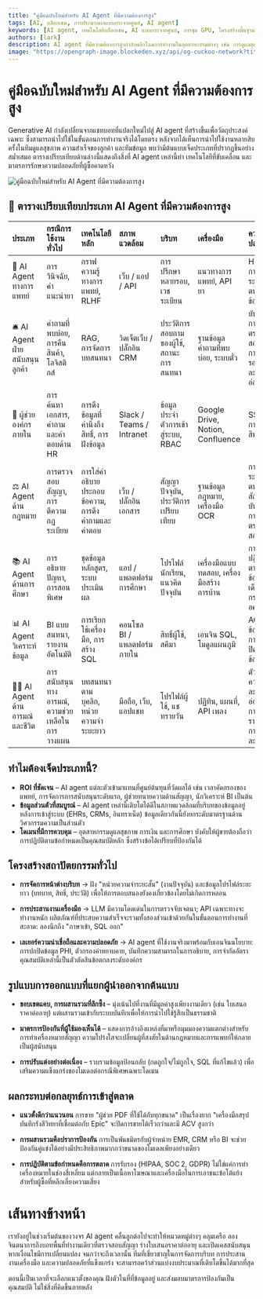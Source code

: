 ```yaml
---
title: "คู่มือฉบับใหม่สำหรับ AI Agent ที่มีความต้องการสูง"
tags: [AI, บล็อกเชน, การประมวลผลแบบกระจายศูนย์, AI agent]
keywords: [AI agent, เทคโนโลยีบล็อกเชน, AI แบบกระจายศูนย์, การขุด GPU, โครงสร้างพื้นฐาน AI]
authors: [lark]
description: AI agent ที่มีความต้องการสูงกำลังพลิกโฉมการทำงานในอุตสาหกรรมต่างๆ เช่น การดูแลสุขภาพและการสนับสนุนลูกค้า บทความนี้จะสรุปต้นแบบ AI agent ที่สำคัญเจ็ดประเภท เทคโนโลยีที่ใช้ และมาตรการรักษาความปลอดภัยที่จำเป็นเพื่อให้มั่นใจในการปฏิบัติตามข้อกำหนดและความน่าเชื่อถือ
image: "https://opengraph-image.blockeden.xyz/api/og-cuckoo-network?title=%E0%B8%84%E0%B8%B9%E0%B9%88%E0%B8%A1%E0%B8%B7%E0%B8%AD%E0%B8%89%E0%B8%9A%E0%B8%B1%E0%B8%9A%E0%B9%83%E0%B8%AB%E0%B8%A1%E0%B9%88%E0%B8%AA%E0%B8%B3%E0%B8%AB%E0%B8%A3%E0%B8%B1%E0%B8%9A%20AI%20Agent%20%E0%B8%97%E0%B8%B5%E0%B9%88%E0%B8%A1%E0%B8%B5%E0%B8%84%E0%B8%A7%E0%B8%B2%E0%B8%A1%E0%B8%95%E0%B9%89%E0%B8%AD%E0%B8%87%E0%B8%81%E0%B8%B2%E0%B8%A3%E0%B8%AA%E0%B8%B9%E0%B8%87"
---
```


# คู่มือฉบับใหม่สำหรับ AI Agent ที่มีความต้องการสูง

Generative AI กำลังเปลี่ยนจากแชทบอทที่แปลกใหม่ไปสู่ AI agent ที่สร้างขึ้นเพื่อวัตถุประสงค์เฉพาะ ซึ่งสามารถนำไปใช้ในขั้นตอนการทำงานจริงได้โดยตรง หลังจากได้เห็นการนำไปใช้งานหลายสิบครั้งในทีมดูแลสุขภาพ ความสำเร็จของลูกค้า และทีมข้อมูล พบว่ามีต้นแบบเจ็ดประเภทที่ปรากฏขึ้นอย่างสม่ำเสมอ ตารางเปรียบเทียบด้านล่างนี้แสดงถึงสิ่งที่ AI agent เหล่านี้ทำ เทคโนโลยีที่ขับเคลื่อน และมาตรการรักษาความปลอดภัยที่ผู้ซื้อคาดหวัง

![คู่มือฉบับใหม่สำหรับ AI Agent ที่มีความต้องการสูง](https://opengraph-image.blockeden.xyz/api/og-cuckoo-network?title=%E0%B8%84%E0%B8%B9%E0%B9%88%E0%B8%A1%E0%B8%B7%E0%B8%AD%E0%B8%89%E0%B8%9A%E0%B8%B1%E0%B8%9A%E0%B9%83%E0%B8%AB%E0%B8%A1%E0%B9%88%E0%B8%AA%E0%B8%B3%E0%B8%AB%E0%B8%A3%E0%B8%B1%E0%B8%9A%20AI%20Agent%20%E0%B8%97%E0%B8%B5%E0%B9%88%E0%B8%A1%E0%B8%B5%E0%B8%84%E0%B8%A7%E0%B8%B2%E0%B8%A1%E0%B8%95%E0%B9%89%E0%B8%AD%E0%B8%87%E0%B8%81%E0%B8%B2%E0%B8%A3%E0%B8%AA%E0%B8%B9%E0%B8%87)

## 🔧 ตารางเปรียบเทียบประเภท AI Agent ที่มีความต้องการสูง

| ประเภท                             | กรณีการใช้งานทั่วไป                          | เทคโนโลยีหลัก                       | สภาพแวดล้อม                    | บริบท                                   | เครื่องมือ                            | ความปลอดภัย                             | โครงการตัวอย่าง |
| :------------------------------- | :------------------------------------------ | :-------------------------------------- | :------------------------------ | :---------------------------------------- | :-------------------------------- | :------------------------------------ | :---------------------- |
| 🏥 AI Agent ทางการแพทย์                 | การวินิจฉัย, คำแนะนำยา               | กราฟความรู้ทางการแพทย์, RLHF         | เว็บ / แอป / API                | การปรึกษาหลายรอบ, เวชระเบียน | แนวทางการแพทย์, API ยา    | HIPAA, การไม่ระบุตัวตนของข้อมูล            | HealthGPT, K Health     |
| 🛎 AI Agent ฝ่ายสนับสนุนลูกค้า        | คำถามที่พบบ่อย, การคืนสินค้า, โลจิสติกส์                    | RAG, การจัดการบทสนทนา               | วิดเจ็ตเว็บ / ปลั๊กอิน CRM        | ประวัติการสอบถามของผู้ใช้, สถานะการสนทนา    | ฐานข้อมูลคำถามที่พบบ่อย, ระบบตั๋ว         | บันทึกการตรวจสอบ, การกรองคำที่ละเอียดอ่อน | Intercom, LangChain     |
| 🏢 ผู้ช่วยองค์กรภายใน | การค้นหาเอกสาร, คำถามและคำตอบด้าน HR                   | การดึงข้อมูลที่คำนึงถึงสิทธิ์, การฝังข้อมูล | Slack / Teams / Intranet       | ข้อมูลประจำตัวการเข้าสู่ระบบ, RBAC                      | Google Drive, Notion, Confluence | SSO, การแยกสิทธิ์            | Glean, GPT + Notion     |
| ⚖️ AI Agent ด้านกฎหมาย                   | การตรวจสอบสัญญา, การตีความกฎระเบียบ | การใส่คำอธิบายประกอบข้อความ, การดึงคำถามและคำตอบ        | เว็บ / ปลั๊กอินเอกสาร               | สัญญาปัจจุบัน, ประวัติการเปรียบเทียบ      | ฐานข้อมูลกฎหมาย, เครื่องมือ OCR        | การไม่ระบุตัวตนของสัญญา, บันทึกการตรวจสอบ   | Harvey, Klarity         |
| 📚 AI Agent ด้านการศึกษา               | การอธิบายปัญหา, การสอนพิเศษ             | ชุดข้อมูลหลักสูตร, ระบบประเมินผล  | แอป / แพลตฟอร์มการศึกษา            | โปรไฟล์นักเรียน, แนวคิดปัจจุบัน         | เครื่องมือแบบทดสอบ, เครื่องมือสร้างการบ้าน   | การปฏิบัติตามข้อมูลเด็ก, ตัวกรองอคติ  | Khanmigo, Zhipu         |
| 📊 AI Agent วิเคราะห์ข้อมูล           | BI แบบสนทนา, รายงานอัตโนมัติ            | การเรียกใช้เครื่องมือ, การสร้าง SQL           | คอนโซล BI / แพลตฟอร์มภายใน | สิทธิ์ผู้ใช้, สคีมา                  | เอนจิน SQL, โมดูลแผนภูมิ        | ACLs ข้อมูล, การปิดบังข้อมูล             | Seek AI, Recast         |
| 🧑‍🍳 AI Agent ด้านอารมณ์และชีวิต     | การสนับสนุนทางอารมณ์, ความช่วยเหลือในการวางแผน           | บทสนทนาตามบุคลิก, หน่วยความจำระยะยาว     | มือถือ, เว็บ, แอปแชท         | โปรไฟล์ผู้ใช้, แชทรายวัน                  | ปฏิทิน, แผนที่, API เพลง       | ตัวกรองความละเอียดอ่อน, การรายงานการละเมิด | Replika, MindPal        |

## ทำไมต้องเจ็ดประเภทนี้?

*   **ROI ที่ชัดเจน** – AI agent แต่ละตัวเข้ามาแทนที่ศูนย์ต้นทุนที่วัดผลได้ เช่น เวลาคัดกรองของแพทย์, การจัดการการสนับสนุนระดับแรก, ผู้ช่วยทนายความด้านสัญญา, นักวิเคราะห์ BI เป็นต้น
*   **ข้อมูลส่วนตัวที่สมบูรณ์** – AI agent เหล่านี้เติบโตได้ดีในสภาพแวดล้อมที่บริบทของข้อมูลอยู่หลังการเข้าสู่ระบบ (EHRs, CRMs, อินทราเน็ต) ข้อมูลเดียวกันนี้ยังยกระดับมาตรฐานด้านวิศวกรรมความเป็นส่วนตัว
*   **โดเมนที่มีการควบคุม** – อุตสาหกรรมดูแลสุขภาพ การเงิน และการศึกษา บังคับให้ผู้ขายต้องถือว่าการปฏิบัติตามข้อกำหนดเป็นคุณสมบัติหลัก ซึ่งสร้างข้อได้เปรียบที่ป้องกันได้

## โครงสร้างสถาปัตยกรรมทั่วไป

*   **การจัดการหน้าต่างบริบท**
    → ฝัง "หน่วยความจำระยะสั้น" (งานปัจจุบัน) และข้อมูลโปรไฟล์ระยะยาว (บทบาท, สิทธิ์, ประวัติ) เพื่อให้การตอบสนองยังคงเกี่ยวข้องโดยไม่เกิดการหลอน

*   **การประสานงานเครื่องมือ**
    → LLM มีความโดดเด่นในการตรวจจับเจตนา; API เฉพาะทางจะทำงานหนัก ผลิตภัณฑ์ที่ประสบความสำเร็จจะรวมทั้งสองส่วนเข้าด้วยกันในขั้นตอนการทำงานที่สะอาด: ลองนึกถึง "ภาษาเข้า, SQL ออก"

*   **เลเยอร์ความน่าเชื่อถือและความปลอดภัย**
    → AI agent ที่ใช้งานจริงมาพร้อมกับเอนจินนโยบาย: การปกปิดข้อมูล PHI, ตัวกรองคำหยาบคาย, บันทึกความสามารถในการอธิบาย, การจำกัดอัตรา คุณสมบัติเหล่านี้เป็นตัวตัดสินข้อตกลงระดับองค์กร

## รูปแบบการออกแบบที่แยกผู้นำออกจากต้นแบบ

*   **ขอบเขตแคบ, การผสานรวมที่ลึกซึ้ง**
    – มุ่งเน้นไปที่งานที่มีมูลค่าสูงเพียงงานเดียว (เช่น ใบเสนอราคาต่ออายุ) แต่ผสานรวมเข้ากับระบบบันทึกเพื่อให้การนำไปใช้รู้สึกเป็นธรรมชาติ

*   **มาตรการป้องกันที่ผู้ใช้มองเห็นได้**
    – แสดงการอ้างอิงแหล่งที่มาหรือมุมมองความแตกต่างสำหรับการทำเครื่องหมายสัญญา ความโปร่งใสจะเปลี่ยนผู้ที่สงสัยในด้านกฎหมายและการแพทย์ให้กลายเป็นผู้สนับสนุน

*   **การปรับแต่งอย่างต่อเนื่อง**
    – รวบรวมข้อมูลป้อนกลับ (กดถูกใจ/ไม่ถูกใจ, SQL ที่แก้ไขแล้ว) เพื่อเสริมความแข็งแกร่งของโมเดลต่อกรณีพิเศษเฉพาะโดเมน

## ผลกระทบต่อกลยุทธ์การเข้าสู่ตลาด

*   **แนวตั้งดีกว่าแนวนอน**
    การขาย "ผู้ช่วย PDF ที่ใช้ได้กับทุกขนาด" เป็นเรื่องยาก "เครื่องมือสรุปบันทึกรังสีวิทยาที่เชื่อมต่อกับ Epic" จะปิดการขายได้เร็วกว่าและมี ACV สูงกว่า

*   **การผสานรวมคือปราการป้องกัน**
    การเป็นพันธมิตรกับผู้จำหน่าย EMR, CRM หรือ BI จะช่วยป้องกันคู่แข่งได้อย่างมีประสิทธิภาพมากกว่าขนาดของโมเดลเพียงอย่างเดียว

*   **การปฏิบัติตามข้อกำหนดคือการตลาด**
    การรับรอง (HIPAA, SOC 2, GDPR) ไม่ใช่แค่การทำเครื่องหมายในช่องสี่เหลี่ยม แต่กลายเป็นเนื้อหาโฆษณาและเครื่องมือในการเอาชนะข้อโต้แย้งสำหรับผู้ซื้อที่หลีกเลี่ยงความเสี่ยง

# เส้นทางข้างหน้า

เรายังอยู่ในช่วงเริ่มต้นของวงจร AI agent คลื่นลูกต่อไปจะทำให้หมวดหมู่ต่างๆ คลุมเครือ ลองจินตนาการถึงบอทพื้นที่ทำงานเดียวที่ตรวจสอบสัญญา ร่างใบเสนอราคาต่ออายุ และเปิดเคสสนับสนุนหากเงื่อนไขมีการเปลี่ยนแปลง จนกว่าจะถึงเวลานั้น ทีมที่เชี่ยวชาญในการจัดการบริบท การประสานงานเครื่องมือ และความปลอดภัยที่แข็งแกร่ง จะสามารถคว้าส่วนแบ่งงบประมาณที่เติบโตขึ้นได้มากที่สุด

ตอนนี้เป็นเวลาที่จะเลือกแนวตั้งของคุณ ฝังตัวในที่ที่ข้อมูลอยู่ และส่งมอบมาตรการป้องกันเป็นคุณสมบัติ ไม่ใช่สิ่งที่คิดขึ้นภายหลัง